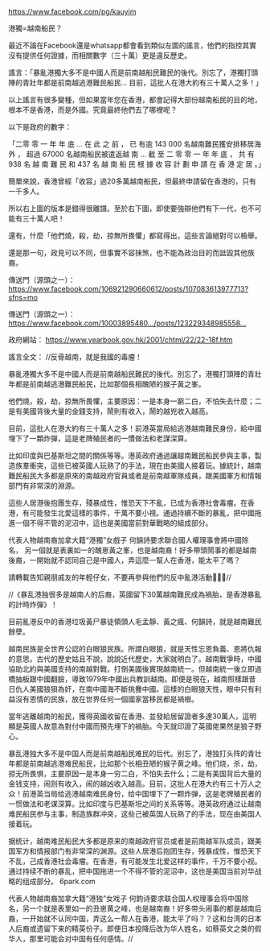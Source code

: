 
https://www.facebook.com/pg/kauyim

港獨=越南船民？

最近不論在Facebook還是whatsapp都會看到類似左圖的謠言，他們的指控其實沒有提供任何證據，而相關數字（三十萬）更是違反歷史。

謠言：「暴亂港獨大多不是中國人而是前南越船民難民的後代。別忘了，港獨打頭陣的青壯年都是前南越逃港難民船民... 目前，這批人在港大約有三十萬人之多！」

以上謠言有很多變種，但如果當年您在香港，都會記得大部份越南船民的目的地，根本不是香港，而是外國。究竟最終他們去了哪裡呢？

以下是政府的數字：

「二零 零 一 年 年 底 ... 在 此 之 前 ， 已 有逾 143 000 名越南難民獲安排移居海外 ， 超過 67000 名越南船民被遣返越 南 ... 截 至 二 零 零 一 年 年 底 ， 共 有 938 名 越 南 難 民 和 437 名 越 南 船 民 根 據 收 容 計 劃 申 請 在 香 港 定 居 。」

簡單來說，香港曾經「收容」過20多萬越南船民，但最終申請留在香港的，只有一千多人。

所以右上圖的版本是錯得很離譜。至於右下圖，即使要強辯他們有下一代，也不可能有三十萬人吧！

還有，什麼「他們燒，殺，劫，掠無所畏懼」都寫得出，這些言論絕對可以檢舉。

還是那一句，政見可以不同，但事實不容抹煞，也不能為政治目的而詆毀其他族裔。

傳送門（源頭之一）：
https://www.facebook.com/106921290660612/posts/107083613977713?sfns=mo

傳送門（源頭之一）：
https://www.facebook.com/10003895480…/posts/123229348985558…

政府網站：
https://www.yearbook.gov.hk/2001/chtml/22/22-18f.htm

謠言全文：
//反骨越南，就是我國的毒瘤！

暴亂港獨大多不是中國人而是前南越船民難民的後代。別忘了，港獨打頭陣的青壯年都是前南越逃港難民船民，比如那個長相醜陋的猴子黃之峯。

他們燒，殺，劫，掠無所畏懼，主要原因：一是本身一窮二白，不怕失去什麼；二是有美國背後大量的金錢支持，鬧則有收入，鬧的越兇收入越高。

目前，這批人在港大約有三十萬人之多！前港英當局給逃港越南難民身份，給中國埋下了一顆炸彈，這是老牌殖民者的一慣做法和老謀深算。

比如印度與巴基斯坦之間的關係等等。港英政府通過讓越南難民船民參與主事，製造族羣衝突，這些已被英國人玩熟了的手法，現在由美國人接着玩。據統計，越南難民船民大多都是原來的南越政府官員或者是前南越軍隊成員，跟美國軍方和情報部門有非常深的淵源。

這些人居港後抱團生存，殘暴成性，惟恐天下不亂，已成为香港社會毒瘤。在香港，有可能發生北愛這樣的事件，千萬不要小視。通過持續不斷的暴亂，把中國拖進一個不得不管的泥沼中，這也是美國當前對華戰略的組成部分。

代表人物越南裔加拿大籍“港獨”女戲子 何韻詩要求聯合國人權理事會將中國除名，
另一個就是表裏如一的醜崽黃之峯，也是越南裔！好多帶頭鬧事的都是越南後裔，一開始就不認同自己是中國人，弄這麼一幫人在香港，能太平了嗎？

請轉載告知親朋戚友的年輕仔女，不要再參與他們的反中亂港活動🙏🙏🙏//

//《暴乱港独很多是越南人的后裔，英國留下30萬越南難民成為禍胎，是香港暴亂的計時炸彈》！

目前亂港反中的香港垃圾黃尸暴徒領頭人毛孟靜、黃之瘋、何韻詩，就是越南難民餘孽。

越南民族是全世界公認的白眼狼民族。所謂白眼狼，就是天性忘恩負義、恩將仇報的意思。古代的歷史姑且不說，說說近代歷史，大家就明白了。越南戰爭時，中國協助北約與美國支持的南越對戰，打倒美國後實現越南統一。但越南統一後立即過橋抽板跟中國翻臉，導致1979年中國出兵教訓越南。即便是現在，越南照樣跟昔日仇人美國狼狽為奸，在南中國海不斷挑釁中國。這樣的白眼狼天性，眼中只有利益沒有恩情的民族，放在世界任何一個國家當移民都是禍根。

當年逃離越南的船民，獲得英國收留在香港、並發給居留證者多達30萬人，這明顯是英國人故意為對付中國而預先埋下的禍胎。今天就印證了英國佬果然是狼子野心。

暴乱港独大多不是中国人而是前南越船民难民的后代。别忘了，港独打头阵的青壮年都是前南越逃港难民船民，比如那个长相丑陋的猴子黄之峰。他们烧，杀，劫，掠无所畏惧，主要原因一是本身一穷二白，不怕失去什么；二是有美国背后大量的金钱支持，闹则有收入，闹的越凶收入越高。目前，这批人在港大约有三十万人之众！前港英当局给逃港越南难民身份，给中国埋下了一颗炸弹，这是老牌殖民者的一惯做法和老谋深算。比如印度与巴基斯坦之间的关系等等。港英政府通过让越南难民船民参与主事，制造族群冲突，这些己被英国人玩熟了的手法，现在由美国人接着玩。

据统计，越南难民船民大多都是原来的南越政府官员或者是前南越军队成员，跟美国军方和情报部门有非常深的渊源。这些人居港后抱团生存，残暴成性，惟恐天下不乱，己成香港社会毒瘤。在香港，有可能发生北爱这样的事件，千万不要小视。通过持续不断的暴乱，把中国拖进一个不得不管的泥沼中，这也是美国当前对华战略的组成部分。 6park.com

代表人物越南裔加拿大籍“港独”女戏子 何韵诗要求联合国人权理事会将中国除名，另一个就是表里如一的丑崽黄之峰，也是越南裔！好多带头闹事的都是越南后裔，一开始就不认同中国，弄这么一帮人在香港，能太平了吗？？这和台湾的日本人后裔或遗留下来的精英份子。即便日本投降后改为华人姓名，如蔡英文之类的假华人，那里可能会对中国有任何感情。//